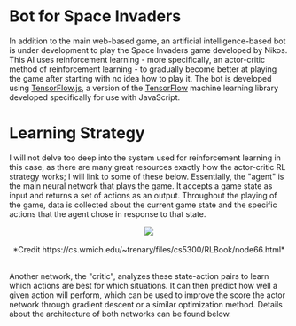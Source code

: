 # Bot for Space Invaders

In addition to the main web-based game, an artificial intelligence-based bot is under development to play the Space Invaders game developed by Nikos. This AI uses reinforcement learning - more specifically, an actor-critic method of reinforcement learning - to gradually become better at playing the game after starting with no idea how to play it. The bot is developed using [TensorFlow.js](https://js.tensorflow.org/), a version of the [TensorFlow](https://www.tensorflow.org/) machine learning library developed specifically for use with JavaScript.

# Learning Strategy

I will not delve too deep into the system used for reinforcement learning in this case, as there are many great resources exactly how the actor-critic RL strategy works; I will link to some of these below. Essentially, the "agent" is the main neural network that plays the game. It accepts a game state as input and returns a set of actions as an output. Throughout the playing of the game, data is collected about the current game state and the specific actions that the agent chose in response to that state.

<div style="text-align:center"><img src="https://cdn-images-1.medium.com/max/1024/1*-GfRVLWhcuSYhG25rN0IbA.png" /><br/><br/>*Credit https://cs.wmich.edu/~trenary/files/cs5300/RLBook/node66.html*</div><br/>

Another network, the "critic", analyzes these state-action pairs to learn which actions are best for which situations. It can then predict how well a given action will perform, which can be used to improve the score the actor network through gradient descent or a similar optimization method. Details about the architecture of both networks can be found below.
